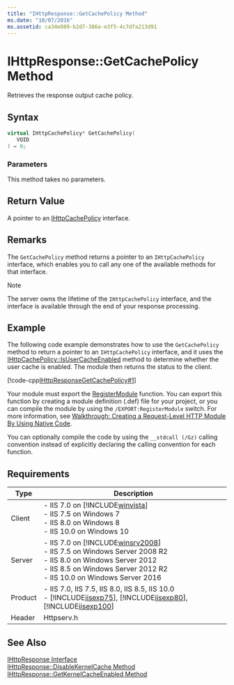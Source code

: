 ```yaml
---
title: "IHttpResponse::GetCachePolicy Method"
ms.date: "10/07/2016"
ms.assetid: ca34e089-b2d7-386a-e3f5-4c7dfa213d91
---
```

# IHttpResponse::GetCachePolicy Method
Retrieves the response output cache policy.  
  
## Syntax  
  
```cpp  
virtual IHttpCachePolicy* GetCachePolicy(  
   VOID  
) = 0;  
```  
  
### Parameters  
 This method takes no parameters.  
  
## Return Value  
 A pointer to an [IHttpCachePolicy](../../web-development-reference/native-code-api-reference/ihttpcachepolicy-interface.md) interface.  
  
## Remarks  
 The `GetCachePolicy` method returns a pointer to an `IHttpCachePolicy` interface, which enables you to call any one of the available methods for that interface.  
  
> [!NOTE]
>  The server owns the lifetime of the `IHttpCachePolicy` interface, and the interface is available through the end of your response processing.  
  
## Example  
 The following code example demonstrates how to use the `GetCachePolicy` method to return a pointer to an `IHttpCachePolicy` interface, and it uses the [IHttpCachePolicy::IsUserCacheEnabled](../../web-development-reference/native-code-api-reference/ihttpcachepolicy-isusercacheenabled-method.md) method to determine whether the user cache is enabled. The module then returns the status to the client.  
  
 [!code-cpp[IHttpResponseGetCachePolicy#1](../../../samples/snippets/cpp/VS_Snippets_IIS/IIS7/IHttpResponseGetCachePolicy/cpp/IHttpResponseGetCachePolicy.cpp#1)]  
  
 Your module must export the [RegisterModule](../../web-development-reference/native-code-api-reference/pfn-registermodule-function.md) function. You can export this function by creating a module definition (.def) file for your project, or you can compile the module by using the `/EXPORT:RegisterModule` switch. For more information, see [Walkthrough: Creating a Request-Level HTTP Module By Using Native Code](../../web-development-reference/native-code-development-overview/walkthrough-creating-a-request-level-http-module-by-using-native-code.md).  
  
 You can optionally compile the code by using the `__stdcall (/Gz)` calling convention instead of explicitly declaring the calling convention for each function.  
  
## Requirements  
  
|Type|Description|  
|----------|-----------------|  
|Client|-   IIS 7.0 on [!INCLUDE[winvista](../../wmi-provider/includes/winvista-md.md)]<br />-   IIS 7.5 on Windows 7<br />-   IIS 8.0 on Windows 8<br />-   IIS 10.0 on Windows 10|  
|Server|-   IIS 7.0 on [!INCLUDE[winsrv2008](../../wmi-provider/includes/winsrv2008-md.md)]<br />-   IIS 7.5 on Windows Server 2008 R2<br />-   IIS 8.0 on Windows Server 2012<br />-   IIS 8.5 on Windows Server 2012 R2<br />-   IIS 10.0 on Windows Server 2016|  
|Product|-   IIS 7.0, IIS 7.5, IIS 8.0, IIS 8.5, IIS 10.0<br />-   [!INCLUDE[iisexp75](../../web-development-reference/native-code-api-reference/includes/iisexp75-md.md)], [!INCLUDE[iisexp80](../../web-development-reference/native-code-api-reference/includes/iisexp80-md.md)], [!INCLUDE[iisexp100](../../web-development-reference/native-code-api-reference/includes/iisexp100-md.md)]|  
|Header|Httpserv.h|  
  
## See Also  
 [IHttpResponse Interface](../../web-development-reference/native-code-api-reference/ihttpresponse-interface.md)   
 [IHttpResponse::DisableKernelCache Method](../../web-development-reference/native-code-api-reference/ihttpresponse-disablekernelcache-method.md)   
 [IHttpResponse::GetKernelCacheEnabled Method](../../web-development-reference/native-code-api-reference/ihttpresponse-getkernelcacheenabled-method.md)